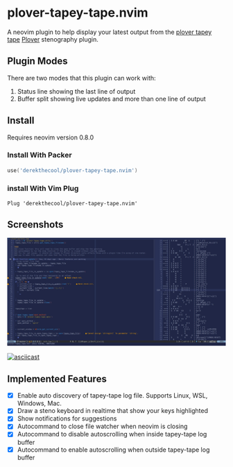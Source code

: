 # plover-tapey-tape.nvim

A neovim plugin to help display your latest output from the
[plover tapey tape](https://github.com/rabbitgrowth/plover-tapey-tape)
[Plover](https://github.com/openstenoproject/plover) stenography
plugin.

## Plugin Modes

There are two modes that this plugin can work with:

1. Status line showing the last line of output
2. Buffer split showing live updates and more than one line of output

## Install

Requires neovim version 0.8.0

### Install With Packer

```lua
use('derekthecool/plover-tapey-tape.nvim')
```

### install With Vim Plug

```vim
Plug 'derekthecool/plover-tapey-tape.nvim'
```

## Screenshots

![Status line and vertical split](./images/plover-tapey-tape.nvim-screenshot.jpg)

[![asciicast](https://asciinema.org/a/kMIty8IZvSYhbVaaeKG8DbBqr.svg)](https://asciinema.org/a/kMIty8IZvSYhbVaaeKG8DbBqr)

## Implemented Features

- [x] Enable auto discovery of tapey-tape log file. Supports Linux, WSL,
      Windows, Mac.
- [x] Draw a steno keyboard in realtime that show your keys highlighted
- [x] Show notifications for suggestions
- [x] Autocommand to close file watcher when neovim is closing
- [x] Autocommand to disable autoscrolling when inside tapey-tape log buffer
- [x] Autocommand to enable autoscrolling when outside tapey-tape log buffer
